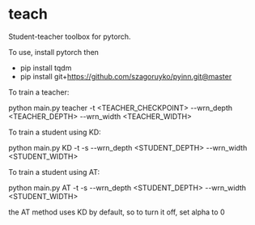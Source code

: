 # teach

Student-teacher toolbox for pytorch.

To use, install pytorch then
- pip install tqdm
- pip install git+https://github.com/szagoruyko/pyinn.git@master

To train a teacher:

python main.py teacher <CONV-TYPE> -t <TEACHER_CHECKPOINT> --wrn_depth <TEACHER_DEPTH> --wrn_width <TEACHER_WIDTH>

To train a student using KD:

python main.py KD <CONV-TYPE> -t <EXISTING TEACHER CHECKPOINT> -s <STUDENT CHECKPOINT> --wrn_depth <STUDENT_DEPTH> --wrn_width <STUDENT_WIDTH>
  
To train a student using AT:

python main.py AT <CONV-TYPE> -t <EXISTING TEACHER CHECKPOINT> -s <STUDENT CHECKPOINT> --wrn_depth <STUDENT_DEPTH> --wrn_width <STUDENT_WIDTH>
  
the AT method uses KD by default, so to turn it off, set alpha to 0
  
    
